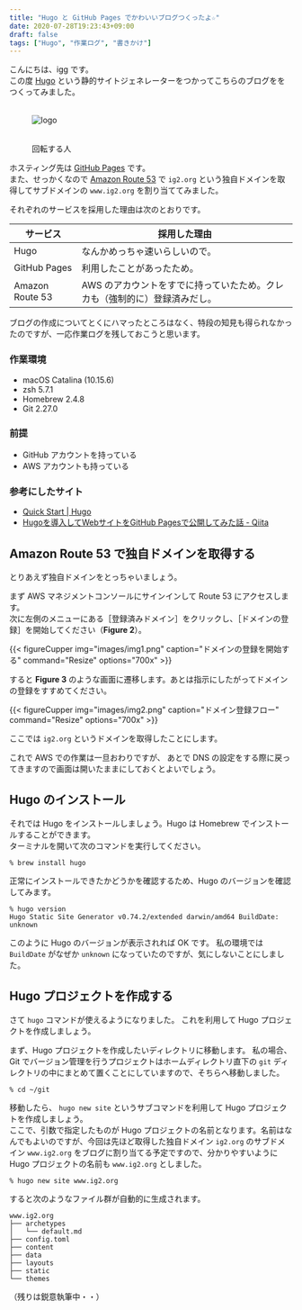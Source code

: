 ```yaml
---
title: "Hugo と GitHub Pages でかわいいブログつくったよ☆"
date: 2020-07-28T19:23:43+09:00
draft: false
tags: ["Hugo", "作業ログ", "書きかけ"]
---
```


こんにちは、igg です。  
この度 [Hugo](https://gohugo.io/) という静的サイトジェネレーターをつかってこちらのブログををつくってみました。

<figure>
    <img src="https://www.ig2.org/images/logo_img_only.svg" alt="logo" class="logo_img_only" style="display: block; margin: 2rem auto;">
    <figcaption>回転する人</figcaption>
</figure>

ホスティング先は [GitHub Pages](https://pages.github.com/) です。  
また、せっかくなので [Amazon Route 53](https://aws.amazon.com/jp/route53/) で `ig2.org` という独自ドメインを取得してサブドメインの `www.ig2.org` を割り当ててみました。  

それぞれのサービスを採用した理由は次のとおりです。

| サービス | 採用した理由 |
|---|---|
| Hugo | なんかめっちゃ速いらしいので。 |
| GitHub Pages | 利用したことがあったため。 |
| Amazon Route 53 | AWS のアカウントをすでに持っていたため。クレカも（強制的に）登録済みだし。 |

ブログの作成についてとくにハマったところはなく、特段の知見も得られなかったのですが、一応作業ログを残しておこうと思います。

### 作業環境
- macOS Catalina (10.15.6)
- zsh 5.7.1
- Homebrew 2.4.8
- Git 2.27.0

### 前提
- GitHub アカウントを持っている
- AWS アカウントも持っている

### 参考にしたサイト
- [Quick Start | Hugo](https://gohugo.io/getting-started/quick-start/)
- [Hugoを導入してWebサイトをGitHub Pagesで公開してみた話 - Qiita](https://qiita.com/akivajp/items/1fd52a610e3eed5b7758)

## Amazon Route 53 で独自ドメインを取得する

とりあえず独自ドメインをとっちゃいましょう。  

まず AWS マネジメントコンソールにサインインして Route 53 にアクセスします。  
次に左側のメニューにある［登録済みドメイン］をクリックし、［ドメインの登録］を開始してください（**Figure 2**）。

{{< figureCupper
img="images/img1.png" 
caption="ドメインの登録を開始する" 
command="Resize" 
options="700x" >}}

すると **Figure 3** のような画面に遷移します。あとは指示にしたがってドメインの登録をすすめてください。

{{< figureCupper
img="images/img2.png" 
caption="ドメイン登録フロー" 
command="Resize" 
options="700x" >}}

ここでは `ig2.org` というドメインを取得したことにします。

これで AWS での作業は一旦おわりですが、
あとで DNS の設定をする際に戻ってきますので画面は開いたままにしておくとよいでしょう。

## Hugo のインストール

それでは Hugo をインストールしましょう。Hugo は Homebrew でインストールすることができます。  
ターミナルを開いて次のコマンドを実行してください。

```
% brew install hugo
```

正常にインストールできたかどうかを確認するため、Hugo のバージョンを確認してみます。

```
% hugo version
Hugo Static Site Generator v0.74.2/extended darwin/amd64 BuildDate: unknown
```

このように Hugo のバージョンが表示されれば OK です。
私の環境では `BuildDate` がなぜか `unknown` になっていたのですが、気にしないことにしました。

## Hugo プロジェクトを作成する

さて `hugo` コマンドが使えるようになりました。
これを利用して Hugo プロジェクトを作成しましょう。

まず、Hugo プロジェクトを作成したいディレクトリに移動します。
私の場合、Git でバージョン管理を行うプロジェクトはホームディレクトリ直下の `git` ディレクトリの中にまとめて置くことにしていますので、そちらへ移動しました。

```
% cd ~/git
```

移動したら、 `hugo new site` というサブコマンドを利用して Hugo プロジェクトを作成しましょう。  
ここで、引数で指定したものが Hugo プロジェクトの名前となります。名前はなんでもよいのですが、今回は先ほど取得した独自ドメイン `ig2.org` のサブドメイン `www.ig2.org` をブログに割り当てる予定ですので、分かりやすいように Hugo プロジェクトの名前も `www.ig2.org` としました。

```
% hugo new site www.ig2.org
```

すると次のようなファイル群が自動的に生成されます。

```
www.ig2.org
├── archetypes
│   └── default.md
├── config.toml
├── content
├── data
├── layouts
├── static
└── themes
```

（残りは鋭意執筆中・・）

